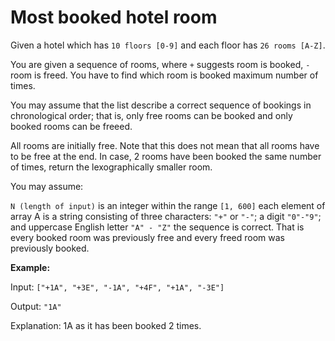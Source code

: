 # Most booked hotel room

Given a hotel which has `10 floors [0-9]` and each floor has `26 rooms [A-Z]`.

You are given a sequence of rooms, where `+` suggests room is booked,
`-` room is freed. You have to find which room is booked maximum number of times.

You may assume that the list describe a correct sequence of bookings in chronological order; that is, only free rooms can be booked and only booked rooms can be freeed.

All rooms are initially free. Note that this does not mean that all
rooms have to be free at the end. In case, 2 rooms have been booked
the same number of times, return the lexographically smaller room.

You may assume:

`N (length of input)` is an integer within the range `[1, 600]` each element of array A is a string consisting of three characters: `"+"` or `"-"`; a digit `"0"-"9"`; and uppercase English letter `"A" - "Z"` the sequence is correct. That is every booked room was previously free and every freed room was previously booked.

**Example:**

Input: `["+1A", "+3E", "-1A", "+4F", "+1A", "-3E"]`

Output: `"1A"`

Explanation: 1A as it has been booked 2 times.
